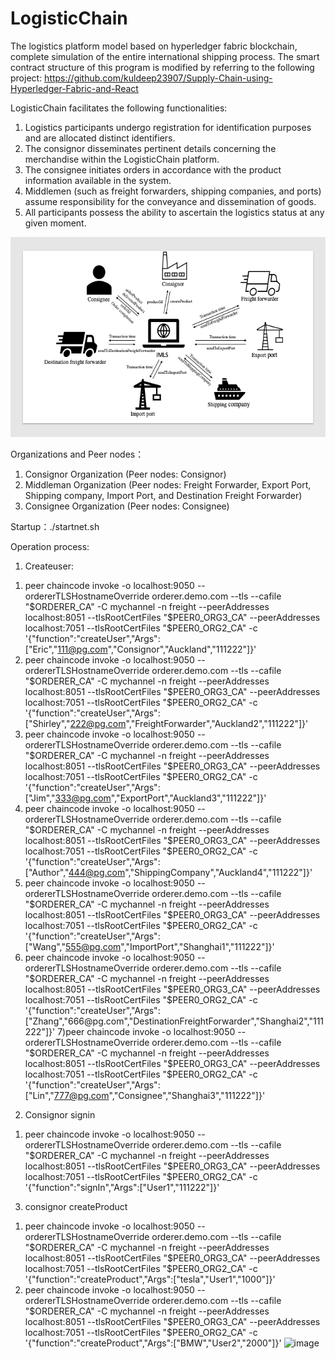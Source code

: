 # LogisticChain
The logistics platform model based on hyperledger fabric blockchain, complete simulation of the entire international shipping process.
The smart contract structure of this program is modified by referring to the following project: https://github.com/kuldeep23907/Supply-Chain-using-Hyperledger-Fabric-and-React

LogisticChain facilitates the following functionalities:
1. Logistics participants undergo registration for identification purposes and are allocated distinct identifiers.
2. The consignor disseminates pertinent details concerning the merchandise within the LogisticChain platform.
3. The consignee initiates orders in accordance with the product information available in the system.
4. Middlemen (such as freight forwarders, shipping companies, and ports) assume responsibility for the conveyance and dissemination of goods.
5. All participants possess the ability to ascertain the logistics status at any given moment.


<div align=center><img width="532" height="320" src="https://github.com/Eric1573/LogisticChain/blob/main/IMG/Slide1.png"/></div>



 Organizations and Peer nodes：
 1. Consignor Organization (Peer nodes: Consignor)
 2. Middleman Organization (Peer nodes: Freight Forwarder, Export Port, Shipping company, Import Port, and Destination Freight Forwarder)
 3. Consignee Organization (Peer nodes: Consignee)

 Startup：./startnet.sh
 
 
 Operation process:
 1. Createuser:
1) peer chaincode  invoke -o localhost:9050 --ordererTLSHostnameOverride orderer.demo.com --tls --cafile "$ORDERER_CA" -C mychannel -n freight --peerAddresses localhost:8051 --tlsRootCertFiles "$PEER0_ORG3_CA" --peerAddresses localhost:7051 --tlsRootCertFiles "$PEER0_ORG2_CA"  -c '{"function":"createUser","Args":["Eric","111@pg.com","Consignor","Auckland","111222"]}'
2) peer chaincode  invoke -o localhost:9050 --ordererTLSHostnameOverride orderer.demo.com --tls --cafile "$ORDERER_CA" -C mychannel -n freight --peerAddresses localhost:8051 --tlsRootCertFiles "$PEER0_ORG3_CA" --peerAddresses localhost:7051 --tlsRootCertFiles "$PEER0_ORG2_CA"  -c '{"function":"createUser","Args":["Shirley","222@pg.com","FreightForwarder","Auckland2","111222"]}'
3) peer chaincode  invoke -o localhost:9050 --ordererTLSHostnameOverride orderer.demo.com --tls --cafile "$ORDERER_CA" -C mychannel -n freight --peerAddresses localhost:8051 --tlsRootCertFiles "$PEER0_ORG3_CA" --peerAddresses localhost:7051 --tlsRootCertFiles "$PEER0_ORG2_CA"  -c '{"function":"createUser","Args":["Jim","333@pg.com","ExportPort","Auckland3","111222"]}'
4) peer chaincode  invoke -o localhost:9050 --ordererTLSHostnameOverride orderer.demo.com --tls --cafile "$ORDERER_CA" -C mychannel -n freight --peerAddresses localhost:8051 --tlsRootCertFiles "$PEER0_ORG3_CA" --peerAddresses localhost:7051 --tlsRootCertFiles "$PEER0_ORG2_CA"  -c '{"function":"createUser","Args":["Author","444@pg.com","ShippingCompany","Auckland4","111222"]}'
5) peer chaincode  invoke -o localhost:9050 --ordererTLSHostnameOverride orderer.demo.com --tls --cafile "$ORDERER_CA" -C mychannel -n freight --peerAddresses localhost:8051 --tlsRootCertFiles "$PEER0_ORG3_CA" --peerAddresses localhost:7051 --tlsRootCertFiles "$PEER0_ORG2_CA"  -c '{"function":"createUser","Args":["Wang","555@pg.com","ImportPort","Shanghai1","111222"]}'
6) peer chaincode  invoke -o localhost:9050 --ordererTLSHostnameOverride orderer.demo.com --tls --cafile "$ORDERER_CA" -C mychannel -n freight --peerAddresses localhost:8051 --tlsRootCertFiles "$PEER0_ORG3_CA" --peerAddresses localhost:7051 --tlsRootCertFiles "$PEER0_ORG2_CA"  -c '{"function":"createUser","Args":["Zhang","666@pg.com","DestinationFreightForwarder","Shanghai2","111222"]}'
7)peer chaincode  invoke -o localhost:9050 --ordererTLSHostnameOverride orderer.demo.com --tls --cafile "$ORDERER_CA" -C mychannel -n freight --peerAddresses localhost:8051 --tlsRootCertFiles "$PEER0_ORG3_CA" --peerAddresses localhost:7051 --tlsRootCertFiles "$PEER0_ORG2_CA"  -c '{"function":"createUser","Args":["Lin","777@pg.com","Consignee","Shanghai3","111222"]}'

2. Consignor signin

1) peer chaincode  invoke -o localhost:9050 --ordererTLSHostnameOverride orderer.demo.com --tls --cafile "$ORDERER_CA" -C mychannel -n freight --peerAddresses localhost:8051 --tlsRootCertFiles "$PEER0_ORG3_CA" --peerAddresses localhost:7051 --tlsRootCertFiles "$PEER0_ORG2_CA"  -c '{"function":"signIn","Args":["User1","111222"]}'                         

3. consignor createProduct

1) peer chaincode  invoke -o localhost:9050 --ordererTLSHostnameOverride orderer.demo.com --tls --cafile "$ORDERER_CA" -C mychannel -n freight --peerAddresses localhost:8051 --tlsRootCertFiles "$PEER0_ORG3_CA" --peerAddresses localhost:7051 --tlsRootCertFiles "$PEER0_ORG2_CA"  -c '{"function":"createProduct","Args":["tesla","User1","1000"]}'  
2) peer chaincode  invoke -o localhost:9050 --ordererTLSHostnameOverride orderer.demo.com --tls --cafile "$ORDERER_CA" -C mychannel -n freight --peerAddresses localhost:8051 --tlsRootCertFiles "$PEER0_ORG3_CA" --peerAddresses localhost:7051 --tlsRootCertFiles "$PEER0_ORG2_CA"  -c '{"function":"createProduct","Args":["BMW","User2","2000"]}'
![image](https://github.com/Eric1573/LogisticChain/assets/112923874/94a7f39e-3cc3-4922-8e6b-e746b0fc8cdc)




 
